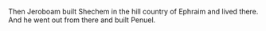 Then Jeroboam built Shechem in the hill country of Ephraim and lived there. And he went out from there and built Penuel.
